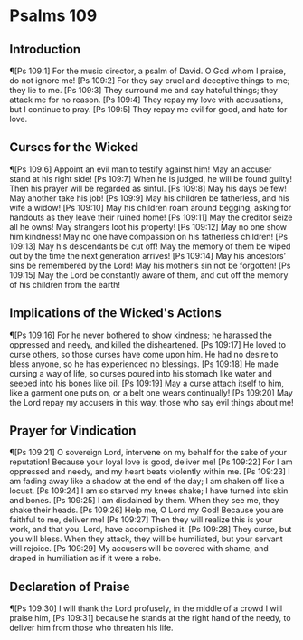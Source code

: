 # Psalms 109

## Introduction
¶[Ps 109:1] For the music director, a psalm of David. O God whom I praise, do not ignore me!
[Ps 109:2] For they say cruel and deceptive things to me; they lie to me.
[Ps 109:3] They surround me and say hateful things; they attack me for no reason.
[Ps 109:4] They repay my love with accusations, but I continue to pray.
[Ps 109:5] They repay me evil for good, and hate for love.

## Curses for the Wicked
¶[Ps 109:6] Appoint an evil man to testify against him! May an accuser stand at his right side!
[Ps 109:7] When he is judged, he will be found guilty! Then his prayer will be regarded as sinful.
[Ps 109:8] May his days be few! May another take his job!
[Ps 109:9] May his children be fatherless, and his wife a widow!
[Ps 109:10] May his children roam around begging, asking for handouts as they leave their ruined home!
[Ps 109:11] May the creditor seize all he owns! May strangers loot his property!
[Ps 109:12] May no one show him kindness! May no one have compassion on his fatherless children!
[Ps 109:13] May his descendants be cut off! May the memory of them be wiped out by the time the next generation arrives!
[Ps 109:14] May his ancestors’ sins be remembered by the Lord! May his mother’s sin not be forgotten!
[Ps 109:15] May the Lord be constantly aware of them, and cut off the memory of his children from the earth!

## Implications of the Wicked's Actions
¶[Ps 109:16] For he never bothered to show kindness; he harassed the oppressed and needy, and killed the disheartened.
[Ps 109:17] He loved to curse others, so those curses have come upon him. He had no desire to bless anyone, so he has experienced no blessings.
[Ps 109:18] He made cursing a way of life, so curses poured into his stomach like water and seeped into his bones like oil.
[Ps 109:19] May a curse attach itself to him, like a garment one puts on, or a belt one wears continually!
[Ps 109:20] May the Lord repay my accusers in this way, those who say evil things about me!

## Prayer for Vindication
¶[Ps 109:21] O sovereign Lord, intervene on my behalf for the sake of your reputation! Because your loyal love is good, deliver me!
[Ps 109:22] For I am oppressed and needy, and my heart beats violently within me.
[Ps 109:23] I am fading away like a shadow at the end of the day; I am shaken off like a locust.
[Ps 109:24] I am so starved my knees shake; I have turned into skin and bones.
[Ps 109:25] I am disdained by them. When they see me, they shake their heads.
[Ps 109:26] Help me, O Lord my God! Because you are faithful to me, deliver me!
[Ps 109:27] Then they will realize this is your work, and that you, Lord, have accomplished it.
[Ps 109:28] They curse, but you will bless. When they attack, they will be humiliated, but your servant will rejoice.
[Ps 109:29] My accusers will be covered with shame, and draped in humiliation as if it were a robe.

## Declaration of Praise
¶[Ps 109:30] I will thank the Lord profusely, in the middle of a crowd I will praise him,
[Ps 109:31] because he stands at the right hand of the needy, to deliver him from those who threaten his life.
